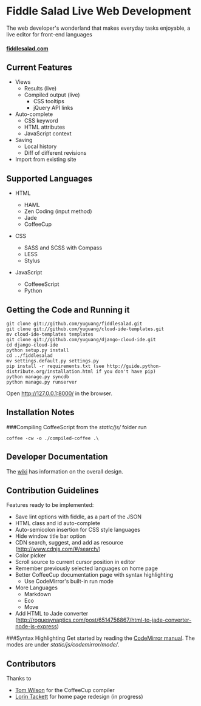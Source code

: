 Fiddle Salad Live Web Development
======================
The web developer's wonderland that makes everyday tasks enjoyable, a live editor for front-end languages
#### [fiddlesalad.com](http://fiddlesalad.com)
 
Current Features
----------------
* Views
    * Results (live)
    * Compiled output (live)
        * CSS tooltips
        * jQuery API links
* Auto-complete
    * CSS keyword
    * HTML attributes
    * JavaScript context
* Saving
    * Local history
    * Diff of different revisions
* Import from existing site

Supported Languages
-------------------

* HTML
    * HAML
    * Zen Coding (input method)
    * Jade
    * CoffeeCup

* CSS
    * SASS and SCSS with Compass
    * LESS
    * Stylus

* JavaScript
    * CoffeeeScript
    * Python

Getting the Code and Running it
-------------------------------

    git clone git://github.com/yuguang/fiddlesalad.git
    git clone git://github.com/yuguang/cloud-ide-templates.git
    mv cloud-ide-templates templates
    git clone git://github.com/yuguang/django-cloud-ide.git
    cd django-cloud-ide
    python setup.py install
    cd ../fiddlesalad
    mv settings.default.py settings.py
    pip install -r requirements.txt (see http://guide.python-distribute.org/installation.html if you don't have pip)
    python manage.py syncdb
    python manage.py runserver

Open http://127.0.0.1:8000/ in the browser.

Installation Notes
------------------
###Compiling CoffeeScript
from the _static/js/_ folder run

    coffee -cw -o ./compiled-coffee .\

Developer Documentation
-----------------------

The [wiki](https://github.com/yuguang/fiddlesalad/wiki) has information on the overall design.

Contribution Guidelines
-----------------------

Features ready to be implemented:

* Save lint options with fiddle, as a part of the JSON
* HTML class and id auto-complete
* Auto-semicolon insertion for CSS style languages
* Hide window title bar option
* CDN search, suggest, and add as resource (http://www.cdnjs.com/#/search/)
* Color picker
* Scroll source to current cursor position in editor
* Remember previously selected languages on home page
* Better CoffeeCup documentation page with syntax highlighting
    * Use CodeMirror's built-in run mode
* More Languages
    * Markdown
    * Eco
    * Move
* Add HTML to Jade converter (http://roguesynaptics.com/post/6514756867/html-to-jade-converter-node-js-express)
    
###Syntax Highlighting
Get started by reading the [CodeMirror manual](http://codemirror.net/doc/manual.html#modeapi). The modes are under _static/js/codemirror/mode/_.

Contributors
------------

Thanks to

* [Tom Wilson](https://github.com/twilson63) for the CoffeeCup compiler
* [Lorin Tackett](https://github.com/ltackett) for home page redesign (in progress)